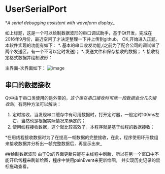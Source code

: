 # UserSerialPort
**A serial debugging assistant with waveform display*_

如上标题，这是一个可以绘制数据波形的串口调试助手，基于Qt开发，完成在2016年9月份，最近空闲了才决定整理一下并上传到github，
OK,开始进入正题。本软件实现的功能有如下：
*. 基本的串口收发功能,(之前为了配合公司的调试做了两个发送区，有一个不可以定时发送)；
*. 发送文件和保存接收的数据；
*. 接收特定格式数据并绘制波形：

主界面-次界面如下：
![image](https://github.com/hummer123/UserSerialPort/raw/master/README-PIC/major.png)

## 串口的数据接收
Qt中由于串口类使用的是外带的，*这个类在串口接收时可能一段数据会分几次接收到*，有两种方法可以解决：
1. 定时接收，当发现串口缓存中有可用数据时，打开定时器，一般定时100ms左右，当然也是根据实际情况来确定的；
2. 使用线程接收数据，这个就比较高效了，本程序就是基于线程的数据接收；

*在用线程接收数据时为了在提高一帧数据的完整接收，在此，程序使用环形数组来接收数据并分析出一帧完整数据后，再显示出来_

##绘制数据波形
由于Qt的界面更新只能在主线程中刷新，所以在另一个窗口中不能开启线程来刷新绘图，程序中使用painEvent来更新绘图，
并实现历史记录的鼠标拖动查看。


